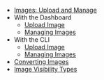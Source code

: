 * [Images: Upload and Manage](index.md)
* With the Dashboard
    * [Upload Image](upload-an-image-via-the-dashboard.md)
    * [Managing Images](managing-images-via-the-dashboard.md)
* With the CLI
    * [Upload Image](upload-an-image-via-cli.md)
    * [Managing Images](managing-images-via-cli.md)
* [Converting Images](converting_image-types.md)
* [Image Visibility Types](image-filter.md)